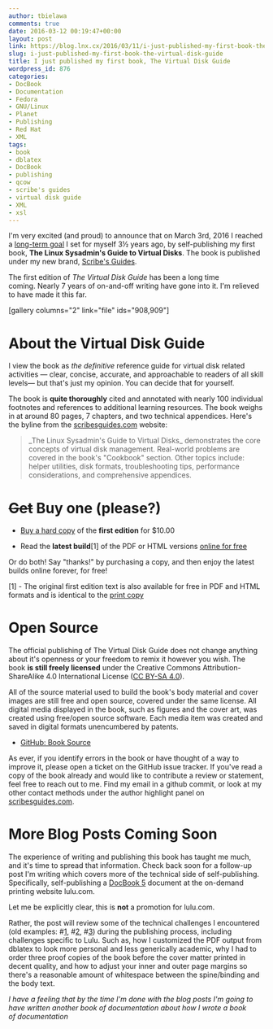```yaml
---
author: tbielawa
comments: true
date: 2016-03-12 00:19:47+00:00
layout: post
link: https://blog.lnx.cx/2016/03/11/i-just-published-my-first-book-the-virtual-disk-guide/
slug: i-just-published-my-first-book-the-virtual-disk-guide
title: I just published my first book, The Virtual Disk Guide
wordpress_id: 876
categories:
- DocBook
- Documentation
- Fedora
- GNU/Linux
- Planet
- Publishing
- Red Hat
- XML
tags:
- book
- dblatex
- DocBook
- publishing
- qcow
- scribe's guides
- virtual disk guide
- XML
- xsl
---
```


I'm very excited (and proud) to announce that on March 3rd, 2016 I reached a [long-term goal](https://blog.lnx.cx/2012/08/29/on-long-term-goals/) I set for myself 3½ years ago, by self-publishing my first book, **The Linux Sysadmin's Guide to Virtual Disks**. The book is published under my new brand, [Scribe's Guides](http://scribesguides.com/).

The first edition of _The Virtual Disk Guide_ has been a long time coming. Nearly 7 years of on-and-off writing have gone into it. I'm relieved to have made it this far.

[gallery columns="2" link="file" ids="908,909"]


# About the Virtual Disk Guide


I view the book as _the definitive_ reference guide for virtual disk related activities — clear, concise, accurate, and approachable to readers of all skill levels— but that's just my opinion. You can decide that for yourself.

The book is **quite thoroughly** cited and annotated with nearly 100 individual footnotes and references to additional learning resources. The book weighs in at around 80 pages, 7 chapters, and two technical appendices. Here's the byline from the [scribesguides.com](http://scribesguides.com/) website:


<blockquote>_The Linux Sysadmin's Guide to Virtual Disks_ demonstrates the core concepts of virtual disk management. Real-world problems are covered in the book's "Cookbook" section. Other topics include: helper utilities, disk formats, troubleshooting tips, performance considerations, and comprehensive appendices.</blockquote>




# <del>Get</del> Buy one (please?)





	
  * [Buy a hard copy](https://www.lulu.com/content/paperback-book/the-linux-sysadmins-guide-to-virtual-disks/18420783) of the **first edition** for $10.00

	
  * Read the **latest build**[1] of the PDF or HTML versions [online for free](http://scribesguides.com/)


Or do both! Say "thanks!" by purchasing a copy, and then enjoy the latest builds online forever, for free!

[1] - The original first edition text is also available for free in PDF and HTML formats and is identical to the [print copy](https://www.lulu.com/content/paperback-book/the-linux-sysadmins-guide-to-virtual-disks/18420783)


# Open Source


The official publishing of The Virtual Disk Guide does not change anything about it's openness or your freedom to remix it however you wish. The book **is still freely licensed** under the Creative Commons Attribution-ShareAlike 4.0 International License ([CC BY-SA 4.0](https://creativecommons.org/licenses/by-sa/4.0/)).

All of the source material used to build the book's body material and cover images are still free and open source, covered under the same license. All digital media displayed in the book, such as figures and the cover art, was created using free/open source software. Each media item was created and saved in digital formats unencumbered by patents.



	
  * [GitHub: Book Source](https://github.com/tbielawa/Virtual-Disk-Guide)


As ever, if you identify errors in the book or have thought of a way to improve it, please open a ticket on the GitHub issue tracker. If you've read a copy of the book already and would like to contribute a review or statement, feel free to reach out to me. Find my email in a github commit, or look at my other contact methods under the author highlight panel on [scribesguides.com](http://scribesguides.com/).


# More Blog Posts Coming Soon


The experience of writing and publishing this book has taught me much, and it's time to spread that information. Check back soon for a follow-up post I'm writing which covers more of the technical side of self-publishing. Specifically, self-publishing a [DocBook 5](http://docbook.org/tdg51/en/html/) document at the on-demand printing website lulu.com.

Let me be explicitly clear, this is **not** a promotion for lulu.com.

Rather, the post will review some of the technical challenges I encountered (old examples: #[1](https://blog.lnx.cx/2013/01/21/working-on-the-virtual-disk-guide/), #[2](https://blog.lnx.cx/2013/06/23/update-using-ttf-fonts-with-docbook-and-dblatex/), #[3](https://blog.lnx.cx/2013/03/27/dblatex-docbook-acknowledgements-and-pdf-output/)) during the publishing process, including challenges specific to Lulu. Such as, how I customized the PDF output from dblatex to look more personal and less generically academic, why I had to order three proof copies of the book before the cover matter printed in decent quality, and how to adjust your inner and outer page margins so there's a reasonable amount of whitespace between the spine/binding and the body text.

_I have a feeling that by the time I'm done with the blog posts I'm going to have written _another_ book of documentation about _how_ I wrote a book of documentation_
